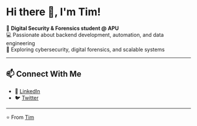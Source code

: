# Hi there 👋, I'm Tim!

🚀 **Digital Security & Forensics student @ APU**  
💻 Passionate about backend development, automation, and data engineering  
🔐 Exploring cybersecurity, digital forensics, and scalable systems  

---

## 📫 Connect With Me
- 💼 [LinkedIn]([https://www.linkedin.com](https://www.linkedin.com/in/wengtim/))  
- 🐦 [Twitter](https://x.com/wengtimm)  

---

⭐️ From [Tim](https://github.com/wengtim)

